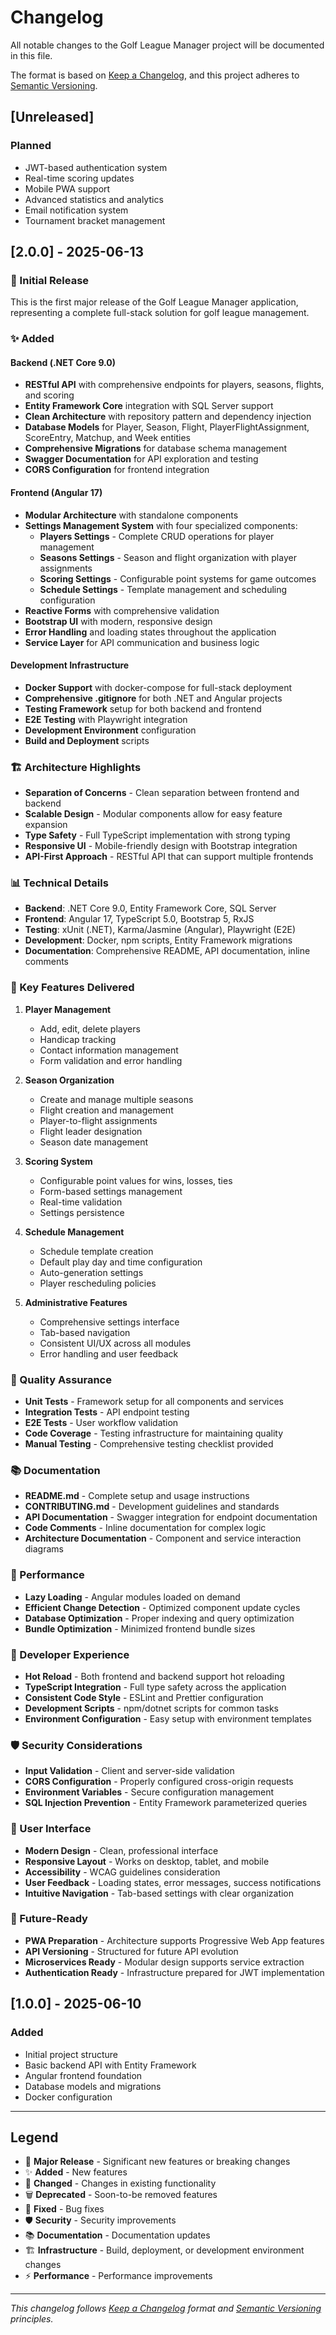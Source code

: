 # Changelog

All notable changes to the Golf League Manager project will be documented in this file.

The format is based on [Keep a Changelog](https://keepachangelog.com/en/1.0.0/),
and this project adheres to [Semantic Versioning](https://semver.org/spec/v2.0.0.html).

## [Unreleased]

### Planned
- JWT-based authentication system
- Real-time scoring updates
- Mobile PWA support
- Advanced statistics and analytics
- Email notification system
- Tournament bracket management

## [2.0.0] - 2025-06-13

### 🎉 Initial Release

This is the first major release of the Golf League Manager application, representing a complete full-stack solution for golf league management.

### ✨ Added

#### Backend (.NET Core 9.0)
- **RESTful API** with comprehensive endpoints for players, seasons, flights, and scoring
- **Entity Framework Core** integration with SQL Server support
- **Clean Architecture** with repository pattern and dependency injection
- **Database Models** for Player, Season, Flight, PlayerFlightAssignment, ScoreEntry, Matchup, and Week entities
- **Comprehensive Migrations** for database schema management
- **Swagger Documentation** for API exploration and testing
- **CORS Configuration** for frontend integration

#### Frontend (Angular 17)
- **Modular Architecture** with standalone components
- **Settings Management System** with four specialized components:
  - **Players Settings** - Complete CRUD operations for player management
  - **Seasons Settings** - Season and flight organization with player assignments
  - **Scoring Settings** - Configurable point systems for game outcomes
  - **Schedule Settings** - Template management and scheduling configuration
- **Reactive Forms** with comprehensive validation
- **Bootstrap UI** with modern, responsive design
- **Error Handling** and loading states throughout the application
- **Service Layer** for API communication and business logic

#### Development Infrastructure
- **Docker Support** with docker-compose for full-stack deployment
- **Comprehensive .gitignore** for both .NET and Angular projects
- **Testing Framework** setup for both backend and frontend
- **E2E Testing** with Playwright integration
- **Development Environment** configuration
- **Build and Deployment** scripts

### 🏗️ Architecture Highlights

- **Separation of Concerns** - Clean separation between frontend and backend
- **Scalable Design** - Modular components allow for easy feature expansion
- **Type Safety** - Full TypeScript implementation with strong typing
- **Responsive UI** - Mobile-friendly design with Bootstrap integration
- **API-First Approach** - RESTful API that can support multiple frontends

### 📊 Technical Details

- **Backend**: .NET Core 9.0, Entity Framework Core, SQL Server
- **Frontend**: Angular 17, TypeScript 5.0, Bootstrap 5, RxJS
- **Testing**: xUnit (.NET), Karma/Jasmine (Angular), Playwright (E2E)
- **Development**: Docker, npm scripts, Entity Framework migrations
- **Documentation**: Comprehensive README, API documentation, inline comments

### 🎯 Key Features Delivered

1. **Player Management**
   - Add, edit, delete players
   - Handicap tracking
   - Contact information management
   - Form validation and error handling

2. **Season Organization**
   - Create and manage multiple seasons
   - Flight creation and management
   - Player-to-flight assignments
   - Flight leader designation
   - Season date management

3. **Scoring System**
   - Configurable point values for wins, losses, ties
   - Form-based settings management
   - Real-time validation
   - Settings persistence

4. **Schedule Management**
   - Schedule template creation
   - Default play day and time configuration
   - Auto-generation settings
   - Player rescheduling policies

5. **Administrative Features**
   - Comprehensive settings interface
   - Tab-based navigation
   - Consistent UI/UX across all modules
   - Error handling and user feedback

### 🧪 Quality Assurance

- **Unit Tests** - Framework setup for all components and services
- **Integration Tests** - API endpoint testing
- **E2E Tests** - User workflow validation
- **Code Coverage** - Testing infrastructure for maintaining quality
- **Manual Testing** - Comprehensive testing checklist provided

### 📚 Documentation

- **README.md** - Complete setup and usage instructions
- **CONTRIBUTING.md** - Development guidelines and standards
- **API Documentation** - Swagger integration for endpoint documentation
- **Code Comments** - Inline documentation for complex logic
- **Architecture Documentation** - Component and service interaction diagrams

### 🚀 Performance

- **Lazy Loading** - Angular modules loaded on demand
- **Efficient Change Detection** - Optimized component update cycles
- **Database Optimization** - Proper indexing and query optimization
- **Bundle Optimization** - Minimized frontend bundle sizes

### 🔧 Developer Experience

- **Hot Reload** - Both frontend and backend support hot reloading
- **TypeScript Integration** - Full type safety across the application
- **Consistent Code Style** - ESLint and Prettier configuration
- **Development Scripts** - npm/dotnet scripts for common tasks
- **Environment Configuration** - Easy setup with environment templates

### 🛡️ Security Considerations

- **Input Validation** - Client and server-side validation
- **CORS Configuration** - Properly configured cross-origin requests
- **Environment Variables** - Secure configuration management
- **SQL Injection Prevention** - Entity Framework parameterized queries

### 🎨 User Interface

- **Modern Design** - Clean, professional interface
- **Responsive Layout** - Works on desktop, tablet, and mobile
- **Accessibility** - WCAG guidelines consideration
- **User Feedback** - Loading states, error messages, success notifications
- **Intuitive Navigation** - Tab-based settings with clear organization

### 📱 Future-Ready

- **PWA Preparation** - Architecture supports Progressive Web App features
- **API Versioning** - Structured for future API evolution
- **Microservices Ready** - Modular design supports service extraction
- **Authentication Ready** - Infrastructure prepared for JWT implementation

## [1.0.0] - 2025-06-10

### Added
- Initial project structure
- Basic backend API with Entity Framework
- Angular frontend foundation
- Database models and migrations
- Docker configuration

---

## Legend

- 🎉 **Major Release** - Significant new features or breaking changes
- ✨ **Added** - New features
- 🔧 **Changed** - Changes in existing functionality
- 🗑️ **Deprecated** - Soon-to-be removed features
- 🐛 **Fixed** - Bug fixes
- 🛡️ **Security** - Security improvements
- 📚 **Documentation** - Documentation updates
- 🏗️ **Infrastructure** - Build, deployment, or development environment changes
- ⚡ **Performance** - Performance improvements

---

*This changelog follows [Keep a Changelog](https://keepachangelog.com/) format and [Semantic Versioning](https://semver.org/) principles.*
